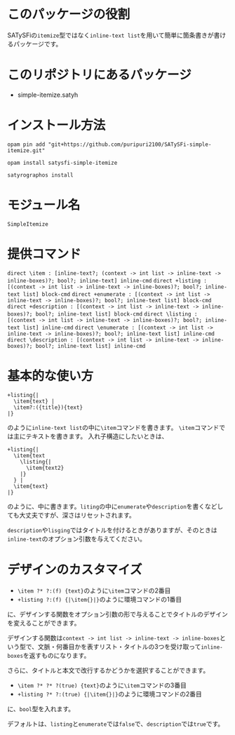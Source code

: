 # このパッケージの役割

SATySFiの`itemize`型ではなく`inline-text list`を用いて簡単に箇条書きが書けるパッケージです。

# このリポジトリにあるパッケージ

- simple-itemize.satyh

# インストール方法

```
opam pin add "git+https://github.com/puripuri2100/SATySFi-simple-itemize.git"

opam install satysfi-simple-itemize

satyrographos install
```

# モジュール名

`SimpleItemize`

# 提供コマンド

  `direct \item : [inline-text?; (context -> int list -> inline-text -> inline-boxes)?; bool?; inline-text] inline-cmd`
  `direct +listing : [(context -> int list -> inline-text -> inline-boxes)?; bool?; inline-text list] block-cmd`
  `direct +enumerate : [(context -> int list -> inline-text -> inline-boxes)?; bool?; inline-text list] block-cmd`
  `direct +description : [(context -> int list -> inline-text -> inline-boxes)?; bool?; inline-text list] block-cmd`
  `direct \listing : [(context -> int list -> inline-text -> inline-boxes)?; bool?; inline-text list] inline-cmd`
  `direct \enumerate : [(context -> int list -> inline-text -> inline-boxes)?; bool?; inline-text list] inline-cmd`
  `direct \description : [(context -> int list -> inline-text -> inline-boxes)?; bool?; inline-text list] inline-cmd`

# 基本的な使い方

```
+listing{|
  \item{text} |
  \item?:({title}){text}
|}
```

のように`inline-text list`の中に`\item`コマンドを書きます。
`\item`コマンドでは主にテキストを書きます。
入れ子構造にしたいときは、

```
+listing{|
  \item{text
    \listing{|
      \item{text2}
    |}
  } |
  \item{text}
|}
```

のように、中に書きます。`liting`の中に`enumerate`や`description`を書くなどしても大丈夫ですが、深さはリセットされます。

`description`や`lisging`ではタイトルを付けるときがありますが、そのときは`inline-text`のオプション引数を与えてください。

# デザインのカスタマイズ

- `\item ?* ?:(f) {text}`のように`\item`コマンドの2番目
- `+listing ?:(f) {|\item{}|}`のように環境コマンドの1番目

に、デザインする関数をオプション引数の形で与えることでタイトルのデザインを変えることができます。

デザインする関数は`context -> int list -> inline-text -> inline-boxes`という型で、文脈・何番目かを表すリスト・タイトルの3つを受け取って`inline-boxes`を返すものになります。


さらに、タイトルと本文で改行するかどうかを選択することができます。

- `\item ?* ?* ?(true) {text}`のように`\item`コマンドの3番目
- `+listing ?* ?:(true) {|\item{}|}`のように環境コマンドの2番目

に、`bool`型を入れます。

デフォルトは、`listing`と`enumerate`では`false`で、`description`では`true`です。
